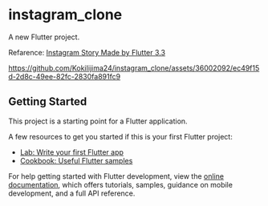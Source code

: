 # instagram_clone

A new Flutter project.

Refarence: [Instagram Story Made by Flutter 3.3](https://www.youtube.com/watch?v=vHPSkHu7Ipc&t=828s)

https://github.com/KokiIijima24/instagram_clone/assets/36002092/ec49f15d-2d8c-49ee-82fc-2830fa891fc9



## Getting Started

This project is a starting point for a Flutter application.

A few resources to get you started if this is your first Flutter project:

- [Lab: Write your first Flutter app](https://docs.flutter.dev/get-started/codelab)
- [Cookbook: Useful Flutter samples](https://docs.flutter.dev/cookbook)

For help getting started with Flutter development, view the
[online documentation](https://docs.flutter.dev/), which offers tutorials,
samples, guidance on mobile development, and a full API reference.
